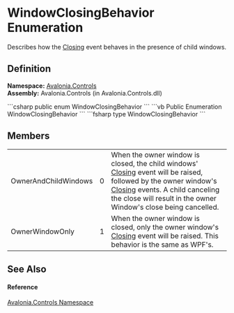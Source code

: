 # WindowClosingBehavior Enumeration


Describes how the <a href="E_Avalonia_Controls_Window_Closing">Closing</a> event behaves in the presence of child windows.



## Definition
**Namespace:** <a href="N_Avalonia_Controls">Avalonia.Controls</a>  
**Assembly:** Avalonia.Controls (in Avalonia.Controls.dll)

<Tabs groupId="api-code-preview">
<TabItem value="csharp" label="C#">
```csharp
public enum WindowClosingBehavior
```
</TabItem>
<TabItem value="vb" label="VB">
```vb
Public Enumeration WindowClosingBehavior
```
</TabItem>
<TabItem value="fsharp" label="F#">
```fsharp
type WindowClosingBehavior
```
</TabItem>
</Tabs>



## Members
<table>
<tr>
<td>OwnerAndChildWindows</td>
<td>0</td>
<td>When the owner window is closed, the child windows' <a href="E_Avalonia_Controls_Window_Closing">Closing</a> event will be raised, followed by the owner window's <a href="E_Avalonia_Controls_Window_Closing">Closing</a> events. A child canceling the close will result in the owner Window's close being cancelled.</td>
</tr>
<tr>
<td>OwnerWindowOnly</td>
<td>1</td>
<td>When the owner window is closed, only the owner window's <a href="E_Avalonia_Controls_Window_Closing">Closing</a> event will be raised. This behavior is the same as WPF's.</td>
</tr>
</table>

## See Also


#### Reference
<a href="N_Avalonia_Controls">Avalonia.Controls Namespace</a>  

